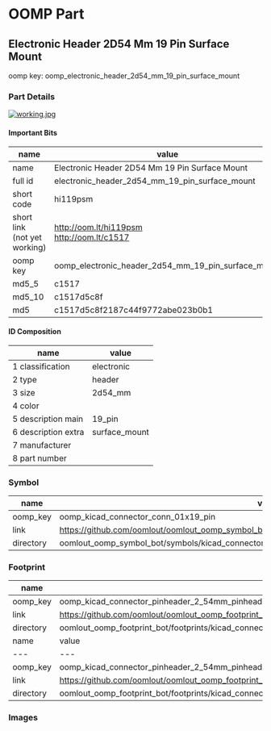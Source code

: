 # OOMP Part  
## Electronic Header 2D54 Mm 19 Pin Surface Mount  
  
oomp key: oomp_electronic_header_2d54_mm_19_pin_surface_mount  
  
### Part Details  
  
[![working.jpg](working_600.jpg)](working.jpg)  
  
#### Important Bits  
| name | value | 
| --- | --- | 
| name | Electronic Header 2D54 Mm 19 Pin Surface Mount | 
| full id | electronic_header_2d54_mm_19_pin_surface_mount | 
| short code | hi119psm | 
| short link<br>(not yet working) | http://oom.lt/hi119psm<br>http://oom.lt/c1517 | 
| oomp key | oomp_electronic_header_2d54_mm_19_pin_surface_mount | 
| md5_5 | c1517 | 
| md5_10 | c1517d5c8f | 
| md5 | c1517d5c8f2187c44f9772abe023b0b1 | 
#### ID Composition  
| name | value | 
| --- | --- | 
| 1 classification | electronic | 
| 2 type | header | 
| 3 size | 2d54_mm | 
| 4 color |  | 
| 5 description main | 19_pin | 
| 6 description extra | surface_mount | 
| 7 manufacturer |  | 
| 8 part number |  | 
### Symbol  
| name | value | 
| --- | --- | 
| oomp_key | oomp_kicad_connector_conn_01x19_pin | 
| link | https://github.com/oomlout/oomlout_oomp_symbol_bot/tree/main/symbols/kicad_connector_conn_01x19_pin | 
| directory | oomlout_oomp_symbol_bot/symbols/kicad_connector_conn_01x19_pin//working/working.kicad_sym | 
### Footprint  
| name | value | 
| --- | --- | 
| oomp_key | oomp_kicad_connector_pinheader_2_54mm_pinheader_1x19_p2_54mm_vertical | 
| link | https://github.com/oomlout/oomlout_oomp_footprint_bot/tree/main/foootprntss/kicad_connector_pinheader_2_54mm_pinheader_1x19_p2_54mm_vertical | 
| directory | oomlout_oomp_footprint_bot/footprints/kicad_connector_pinheader_2_54mm_pinheader_1x19_p2_54mm_vertical//working/working.kicad_mod | 
| name | value | 
| --- | --- | 
| oomp_key | oomp_kicad_connector_pinheader_2_54mm_pinheader_1x19_p2_54mm_vertical_smd_pin | 
| link | https://github.com/oomlout/oomlout_oomp_footprint_bot/tree/main/foootprntss/kicad_connector_pinheader_2_54mm_pinheader_1x19_p2_54mm_vertical_smd_pin | 
| directory | oomlout_oomp_footprint_bot/footprints/kicad_connector_pinheader_2_54mm_pinheader_1x19_p2_54mm_vertical_smd_pin//working/working.kicad_mod | 
### Images  
